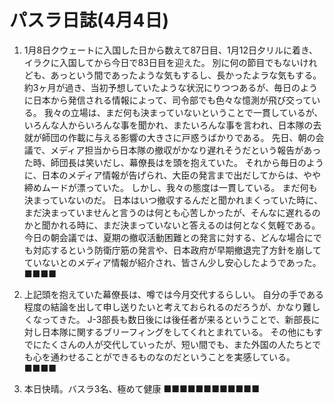 # パスラ日誌(4月4日)

1. 1月8日クウェートに入国した日から数えて87日目、1月12日夕リルに着き、イラクに入国してから今日で83日目を迎えた。
   別に何の節目でもないけれども、あっという間であったような気もするし、長かったよラな気もする。
   約3ヶ月が過き、当初予想していたような状況にりつつあるが、毎日のように日本から発信される情報によって、司令部でも色々な憶測が飛び交っている。
   我々の立場は、まだ何も決まっていないということで一貫しているが、いろんな人からいろんな事を聞かれ、またいろんな事を言われ、日本隊の去就が師団の作載に与える影響の大きさに戸惑うばかりである。
   先日、朝の会議で、メディア担当から日本隊の撤収がかなり遅れそうだという報告があった時、師団長は笑いだし、幕僚長はを頭を抱えていた。
   それから毎日のように、日本のメディア情報が告げられ、大臣の発言まで出だしてからは、やや締めムードが漂っていた。
   しかし、我々の態度は一貫している。
   まだ何も決まっていないのだ。
   日本はいつ撤収するんだと聞かれまくっていた時に、まだ決まっていませんと言うのは何とも心苦しかったが、そんなに遅れるのかと聞かれる時に、まだ決まっていないと答えるのは何となく気軽である。
   今日の朝会議では、夏期の撤収活動困難との発言に対する、どんな場合にでも対応するという防衛庁筋の発言や、日本政府が早期撤退完了方針を崩してていないとのメディア情報が紹介され、皆さん少し安心したようであった。
   ■■■■

2. 上記頭を抱えていた幕僚長は、噂では今月交代するらしい。
   自分の手である程度の結論を出して申し送りたいと考えておられるのだろうが、かなり難しくなってきた。
   J-3部長も数日後には後任者が来るということで、新部長に対し日本隊に関するブリーフィングをしてくれとまれている。
   その他にもすでにたくさんの人が交代していったが、短い間でも、また外国の人たちとでも心を通わせることができるものなのだということを実感している。
   ■■■■

3. 本日快晴。バスラ3名、極めて健康
   ■■■■■■■■■■■■
